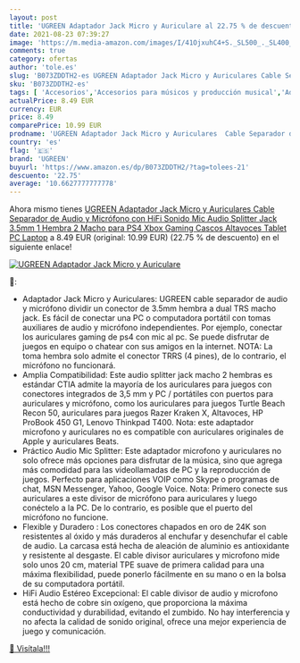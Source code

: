 ```yaml
---
layout: post
title: 'UGREEN Adaptador Jack Micro y Auriculare al 22.75 % de descuento'
date: 2021-08-23 07:39:27
image: 'https://m.media-amazon.com/images/I/41OjxuhC4+S._SL500_._SL400_.jpg'
comments: true
category: ofertas
author: 'tole.es'
slug: 'B073ZDDTH2-es UGREEN Adaptador Jack Micro y Auriculares Cable Separador...'
sku: 'B073ZDDTH2-es'
tags: [ 'Accesorios','Accesorios para músicos y producción musical','Adaptadores','Cables multicore','Cables y conectores para producción musical e instrumentos musicales','Informática','Instrumentos musicales','ps4','ugreen','xbox', ]
actualPrice: 8.49 EUR
currency: EUR
price: 8.49
comparePrice: 10.99 EUR
prodname: 'UGREEN Adaptador Jack Micro y Auriculares  Cable Separador de Audio y Micrófono con HiFi Sonido  Mic Audio Splitter Jack 3.5mm 1 Hembra 2 Macho para PS4 Xbox Gaming Cascos  Altavoces  Tablet PC Laptop'
country: 'es'
flag: '🇪🇸'
brand: 'UGREEN'
buyurl: 'https://www.amazon.es/dp/B073ZDDTH2/?tag=tolees-21'
descuento: '22.75'
average: '10.6627777777778'
---
```


Ahora mismo tienes [UGREEN Adaptador Jack Micro y Auriculares  Cable Separador de Audio y Micrófono con HiFi Sonido  Mic Audio Splitter Jack 3.5mm 1 Hembra 2 Macho para PS4 Xbox Gaming Cascos  Altavoces  Tablet PC Laptop](https://www.amazon.es/dp/B073ZDDTH2/?tag=tolees-21) a 8.49 EUR (original: 10.99 EUR) (22.75 %  de descuento) en el siguiente enlace!

[![UGREEN Adaptador Jack Micro y Auriculare](https://m.media-amazon.com/images/I/41OjxuhC4+S._SL500_._SL400_.jpg)](https://www.amazon.es/dp/B073ZDDTH2/?tag=tolees-21)

🔎:

- Adaptador Jack Micro y Auriculares: UGREEN cable separador de audio y micrófono dividir un conector de 3.5mm hembra a dual TRS macho jack. Es fácil de conectar una PC o computadora portátil con tomas auxiliares de audio y micrófono independientes. Por ejemplo, conectar los auriculares gaming de ps4 con mic al pc. Se puede disfrutar de juegos en equipo o chatear con sus amigos en la internet. NOTA: La toma hembra solo admite el conector TRRS (4 pines), de lo contrario, el micrófono no funcionará.
- Amplia Compatibilidad: Este audio splitter jack macho 2 hembras es estándar CTIA admite la mayoría de los auriculares para juegos con conectores integrados de 3,5 mm y PC / portátiles con puertos para auriculares y micrófono, como los auriculares para juegos Turtle Beach Recon 50, auriculares para juegos Razer Kraken X, Altavoces, HP ProBook 450 G1, Lenovo Thinkpad T400. Nota: este adaptador microfono y auriculares no es compatible con auriculares originales de Apple y auriculares Beats.
- Práctico Audio Mic Splitter: Este adaptador microfono y auriculares no solo ofrece más opciones para disfrutar de la música, sino que agrega más comodidad para las videollamadas de PC y la reproducción de juegos. Perfecto para aplicaciones VOIP como Skype o programas de chat, MSN Messenger, Yahoo, Google Voice. Nota: Primero conecte sus auriculares a este divisor de micrófono para auriculares y luego conéctelo a la PC. De lo contrario, es posible que el puerto del micrófono no funcione.
- Flexible y Duradero : Los conectores chapados en oro de 24K son resistentes al óxido y más duraderos al enchufar y desenchufar el cable de audio. La carcasa está hecha de aleación de aluminio es antioxidante y resistente al desgaste. El cable divisor auriculares y microfono mide solo unos 20 cm, material TPE suave de primera calidad para una máxima flexibilidad, puede ponerlo fácilmente en su mano o en la bolsa de su computadora portátil.
- HiFi Audio Estéreo Excepcional: El cable divisor de audio y microfono está hecho de cobre sin oxígeno, que proporciona la máxima conductividad y durabilidad, evitando el zumbido. No hay interferencia y no afecta la calidad de sonido original, ofrece una mejor experiencia de juego y comunicación.

[🛒 Visítala!!!](https://www.amazon.es/dp/B073ZDDTH2/?tag=tolees-21)
